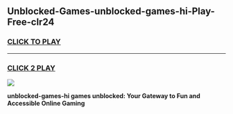 
## Unblocked-Games-unblocked-games-hi-Play-Free-clr24
<h3>
<a href="https://premium76.site?title=unblocked-games-hi&ref=23A">CLICK TO PLAY</a></h3>
<hr>

<h3>
<a href="https://premium76.site?title=unblocked-games-hi&ref=23A">CLICK 2 PLAY</a>
  
</h3>

<a href="https://premium76.site?title=unblocked-games-hi&ref=23A"><img src="https://clearcache.store/games.png"></a>


**unblocked-games-hi games unblocked: Your Gateway to Fun and Accessible Online Gaming**

